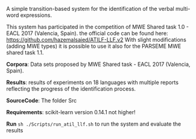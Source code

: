 A simple transition-based system for the identification of the verbal multi-word expressions. 
 
This system has participated in the competition of MWE Shared task 1.0 - EACL 2017 (Valencia, Spain). 
the official code can be found here: https://github.com/hazemalsaied/ATILF-LLF.v2
With slight modifications (adding MWE types) it is possible to use it also for the PARSEME MWE shared task 1.1.

**Corpora**: Data sets proposed by MWE Shared task - EACL 2017 (Valencia, Spain).

**Results**: results of experiments on 18 languages with multiple reports reflecting the progress of the identification process.

**SourceCode**: The folder Src

**Requirements**: scikit-learn version 0.14.1 not higher!

**Run** ````sh ./Scripts/run_atil_llf.sh```` to run the system and evaluate the results
